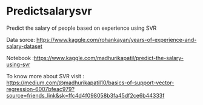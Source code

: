 # Predictsalarysvr
Predict the salary of people based on experience using SVR

Data sorce: https://www.kaggle.com/rohankayan/years-of-experience-and-salary-dataset

Notebook :https://www.kaggle.com/madhurikapatil/predict-the-salary-using-svr

To know more about SVR visit : https://medium.com/@madhurikapatil10/basics-of-support-vector-regression-6007bfeac979?source=friends_link&sk=ffc4d4f098058b3fa45df2ce6b44333f
